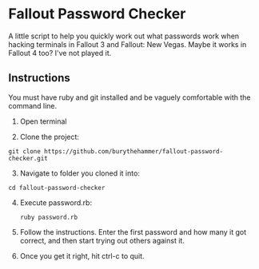 # Fallout Password Checker

A little script to help you quickly work out what passwords work when hacking terminals in Fallout 3 and Fallout: New Vegas. Maybe it works in Fallout 4 too? I've not played it.

Instructions
------------

You must have ruby and git installed and be vaguely comfortable with the command line.

1. Open terminal

2. Clone the project:

  `git clone https://github.com/burythehammer/fallout-password-checker.git`

3. Navigate to folder you cloned it into:

  `cd fallout-password-checker`

4. Execute password.rb:

    `ruby password.rb`

5. Follow the instructions. Enter the first password and how many it got correct, and then start trying out others against it.

6. Once you get it right, hit ctrl-c to quit.
